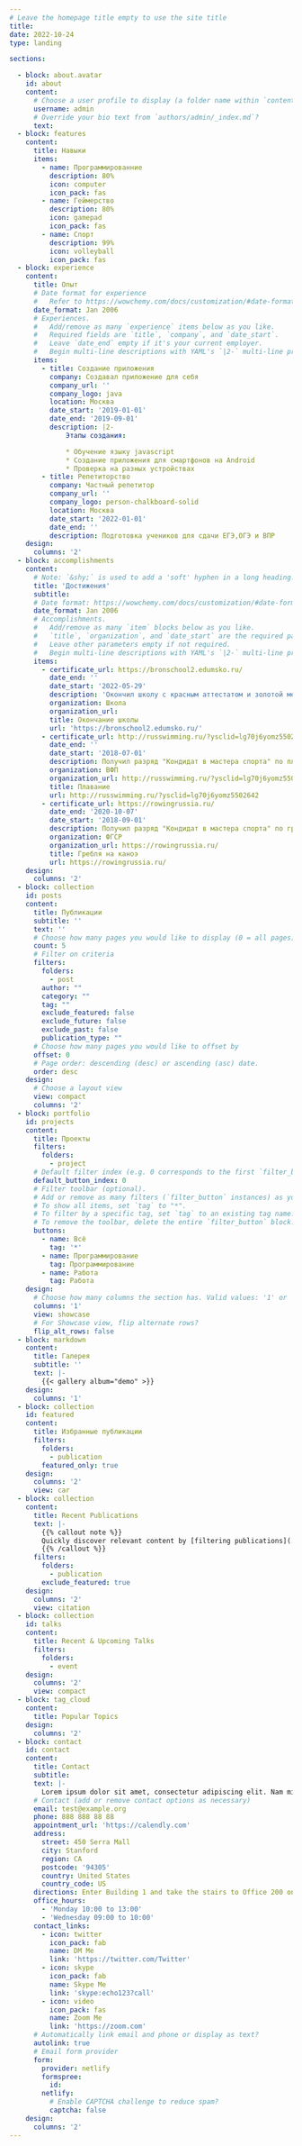 ```yaml
---
# Leave the homepage title empty to use the site title
title:
date: 2022-10-24
type: landing

sections:

  - block: about.avatar
    id: about
    content:
      # Choose a user profile to display (a folder name within `content/authors/`)
      username: admin
      # Override your bio text from `authors/admin/_index.md`?
      text:
  - block: features
    content:
      title: Навыки
      items:
        - name: Программированние
          description: 80%
          icon: computer
          icon_pack: fas
        - name: Геймерство
          description: 80%
          icon: gamepad
          icon_pack: fas
        - name: Спорт
          description: 99%
          icon: volleyball
          icon_pack: fas
  - block: experience
    content:
      title: Опыт
      # Date format for experience
      #   Refer to https://wowchemy.com/docs/customization/#date-format
      date_format: Jan 2006
      # Experiences.
      #   Add/remove as many `experience` items below as you like.
      #   Required fields are `title`, `company`, and `date_start`.
      #   Leave `date_end` empty if it's your current employer.
      #   Begin multi-line descriptions with YAML's `|2-` multi-line prefix.
      items:
        - title: Cоздание приложения
          company: Создавал приложение для себя
          company_url: ''
          company_logo: java
          location: Москва
          date_start: '2019-01-01'
          date_end: '2019-09-01'
          description: |2-
              Этапы создания:

              * Обучение языку javascript
              * Создание приложения для смартфонов на Android 
              * Проверка на разных устройствах
        - title: Репетиторство
          company: Частный репетитор
          company_url: ''
          company_logo: person-chalkboard-solid
          location: Москва
          date_start: '2022-01-01'
          date_end: ''
          description: Подготовка учеников для сдачи ЕГЭ,ОГЭ и ВПР
    design:
      columns: '2'
  - block: accomplishments
    content:
      # Note: `&shy;` is used to add a 'soft' hyphen in a long heading.
      title: 'Достижения'
      subtitle:
      # Date format: https://wowchemy.com/docs/customization/#date-format
      date_format: Jan 2006
      # Accomplishments.
      #   Add/remove as many `item` blocks below as you like.
      #   `title`, `organization`, and `date_start` are the required parameters.
      #   Leave other parameters empty if not required.
      #   Begin multi-line descriptions with YAML's `|2-` multi-line prefix.
      items:
        - certificate_url: https://bronschool2.edumsko.ru/
          date_end: ''
          date_start: '2022-05-29'
          description: 'Окончил школу с красным аттестатом и золотой медалью'
          organization: Школа
          organization_url:
          title: Окончание школы
          url: 'https://bronschool2.edumsko.ru/'
        - certificate_url: http://russwimming.ru/?ysclid=lg70j6yomz5502642
          date_end: ''
          date_start: '2018-07-01'
          description: Получил разряд "Кондидат в мастера спорта" по плаванию
          organization: ВФП
          organization_url: http://russwimming.ru/?ysclid=lg70j6yomz5502642
          title: Плавание
          url: http://russwimming.ru/?ysclid=lg70j6yomz5502642
        - certificate_url: https://rowingrussia.ru/
          date_end: '2020-10-07'
          date_start: '2018-09-01'
          description: Получил разряд "Кондидат в мастера спорта" по гребле каноэ
          organization: ФГСР
          organization_url: https://rowingrussia.ru/
          title: Гребля на каноэ
          url: https://rowingrussia.ru/
    design:
      columns: '2'
  - block: collection
    id: posts
    content:
      title: Публикации
      subtitle: ''
      text: ''
      # Choose how many pages you would like to display (0 = all pages)
      count: 5
      # Filter on criteria
      filters:
        folders:
          - post
        author: ""
        category: ""
        tag: ""
        exclude_featured: false
        exclude_future: false
        exclude_past: false
        publication_type: ""
      # Choose how many pages you would like to offset by
      offset: 0
      # Page order: descending (desc) or ascending (asc) date.
      order: desc
    design:
      # Choose a layout view
      view: compact
      columns: '2'
  - block: portfolio
    id: projects
    content:
      title: Проекты
      filters:
        folders:
          - project
      # Default filter index (e.g. 0 corresponds to the first `filter_button` instance below).
      default_button_index: 0
      # Filter toolbar (optional).
      # Add or remove as many filters (`filter_button` instances) as you like.
      # To show all items, set `tag` to "*".
      # To filter by a specific tag, set `tag` to an existing tag name.
      # To remove the toolbar, delete the entire `filter_button` block.
      buttons:
        - name: Всё
          tag: '*'
        - name: Программирование
          tag: Программирование
        - name: Работа
          tag: Работа
    design:
      # Choose how many columns the section has. Valid values: '1' or '2'.
      columns: '1'
      view: showcase
      # For Showcase view, flip alternate rows?
      flip_alt_rows: false
  - block: markdown
    content:
      title: Галерея
      subtitle: ''
      text: |-
        {{< gallery album="demo" >}}
    design:
      columns: '1'
  - block: collection
    id: featured
    content:
      title: Избранные публикации 
      filters:
        folders:
          - publication
        featured_only: true
    design:
      columns: '2'
      view: car
  - block: collection
    content:
      title: Recent Publications
      text: |-
        {{% callout note %}}
        Quickly discover relevant content by [filtering publications](./publication/).
        {{% /callout %}}
      filters:
        folders:
          - publication
        exclude_featured: true
    design:
      columns: '2'
      view: citation
  - block: collection
    id: talks
    content:
      title: Recent & Upcoming Talks
      filters:
        folders:
          - event
    design:
      columns: '2'
      view: compact
  - block: tag_cloud
    content:
      title: Popular Topics
    design:
      columns: '2'
  - block: contact
    id: contact
    content:
      title: Contact
      subtitle:
      text: |-
        Lorem ipsum dolor sit amet, consectetur adipiscing elit. Nam mi diam, venenatis ut magna et, vehicula efficitur enim.
      # Contact (add or remove contact options as necessary)
      email: test@example.org
      phone: 888 888 88 88
      appointment_url: 'https://calendly.com'
      address:
        street: 450 Serra Mall
        city: Stanford
        region: CA
        postcode: '94305'
        country: United States
        country_code: US
      directions: Enter Building 1 and take the stairs to Office 200 on Floor 2
      office_hours:
        - 'Monday 10:00 to 13:00'
        - 'Wednesday 09:00 to 10:00'
      contact_links:
        - icon: twitter
          icon_pack: fab
          name: DM Me
          link: 'https://twitter.com/Twitter'
        - icon: skype
          icon_pack: fab
          name: Skype Me
          link: 'skype:echo123?call'
        - icon: video
          icon_pack: fas
          name: Zoom Me
          link: 'https://zoom.com'
      # Automatically link email and phone or display as text?
      autolink: true
      # Email form provider
      form:
        provider: netlify
        formspree:
          id:
        netlify:
          # Enable CAPTCHA challenge to reduce spam?
          captcha: false
    design:
      columns: '2'
---
```


